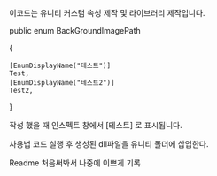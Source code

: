 이코드는 유니티 커스텀 속성 제작 및 라이브러리 제작입니다. 

public enum BackGroundImagePath

{

    [EnumDisplayName("테스트")]
    Test,
    [EnumDisplayName("테스트2")]
    Test2,
    
}

작성 했을 때 인스펙트 창에서  [테스트] 로 표시됩니다.

사용법
코드 실행 후 
생성된 dll파일을 유니티 폴더에 삽입한다.

Readme 처음써봐서 나중에 이쁘게 기록
